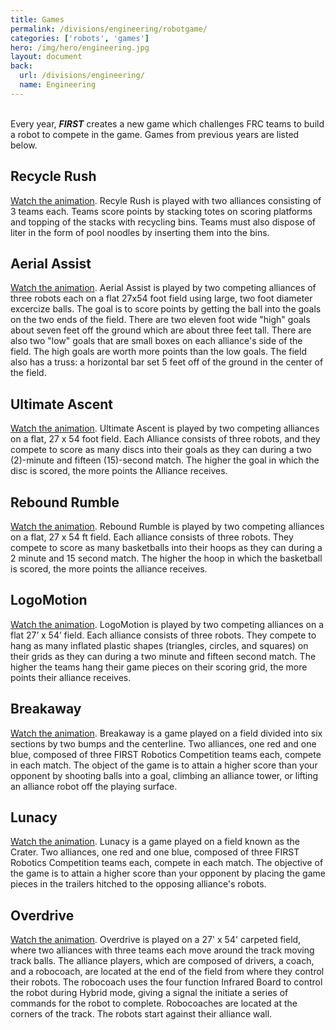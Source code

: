 ```yaml
---
title: Games
permalink: /divisions/engineering/robotgame/
categories: ['robots', 'games']
hero: /img/hero/engineering.jpg
layout: document
back:
  url: /divisions/engineering/
  name: Engineering
---
```

<br>
Every year, <b><i class="first">FIRST</i></b> creates a new game which challenges FRC
teams to build a robot to compete in the game. Games from previous years are
listed below.


## Recycle Rush

[Watch the animation](https://www.youtube.com/watch?v=hTyCIYZQ_1s). Recyle Rush
is played with two alliances consisting of 3 teams each. Teams score points by
stacking totes on  scoring platforms and topping of the stacks with recycling
bins. Teams must also dispose of liter in the form of pool noodles by inserting
them into the bins.


## Aerial Assist

[Watch the animation](https://www.youtube.com/watch?v=oxp4dkMQ1Vo). Aerial
Assist is played by two competing alliances of three robots each on a flat 27x54
foot field using large, two foot diameter excercize balls. The goal is to score
points by getting the ball into the goals on the two ends of the field. There
are two eleven foot wide "high" goals about seven feet off the ground which are
about three feet tall. There are also two "low" goals that are small boxes on
each alliance's side of the field. The high goals are worth more points than the
low goals. The field also has a truss: a horizontal bar set 5 feet off of the
ground in the center of the field.


## Ultimate Ascent

[Watch the animation](https://www.youtube.com/watch?v=wa5MGEZNrf0). Ultimate
Ascent is played by two competing alliances on a flat, 27 x 54 foot field.  Each
Alliance consists of three robots, and they compete to score as many discs into
their goals as they can during a two (2)-minute and fifteen (15)-second match.
The higher the goal in which the disc is scored, the more points the Alliance
receives.


## Rebound Rumble

[Watch the animation](https://www.youtube.com/watch?v=N-ktjtiKhZw). Rebound
Rumble is played by two competing alliances on a flat, 27 x 54 ft field. Each
alliance consists of three robots. They compete to score as many basketballs
into their hoops as they can during a 2 minute and 15 second match. The higher
the hoop in which the basketball is scored, the more points the alliance
receives.


## LogoMotion

[Watch the animation](https://www.youtube.com/watch?v=93Tygo0_O5c). LogoMotion
is played by two competing alliances on a flat 27’ x 54’ field. Each alliance
consists of three robots. They compete to hang as many inflated plastic shapes
(triangles, circles, and squares) on their grids as they can during a two minute
and fifteen second match. The higher the teams hang their game pieces on their
scoring grid, the more points their alliance receives.


## Breakaway

[Watch the animation](https://www.youtube.com/watch?v=Ex90Aw4PdAI). Breakaway is
a game played on a field divided into six sections by two bumps and the
centerline. Two alliances, one red and one blue, composed of three FIRST
Robotics Competition teams each, compete in each match. The object of the game
is to attain a higher score than your opponent by shooting balls into a goal,
climbing an alliance tower, or lifting an alliance robot off the playing
surface.


## Lunacy

[Watch the animation](https://www.youtube.com/watch?v=ZnGfbGzEFrM). Lunacy is a
game played on a field known as the Crater. Two alliances, one red and one blue,
composed of three FIRST Robotics Competition teams each, compete in each match.
The objective of the game is to attain a higher score than your opponent by
placing the game pieces in the trailers hitched to the opposing alliance's
robots.


## Overdrive

[Watch the animation](https://www.youtube.com/watch?v=LYnUDaEi1D8). Overdrive is
played on a 27' x 54' carpeted field, where two alliances with three teams each
move around the track moving track balls. The alliance players, which are
composed of drivers, a coach, and a robocoach, are located at the end of the
field from where they control their robots. The robocoach uses the four function
Infrared Board to control the robot during Hybrid mode, giving a signal the
initiate a series of commands for the robot to complete. Robocoaches are located
at the corners of the track. The robots start against their alliance wall.

<br><br>
